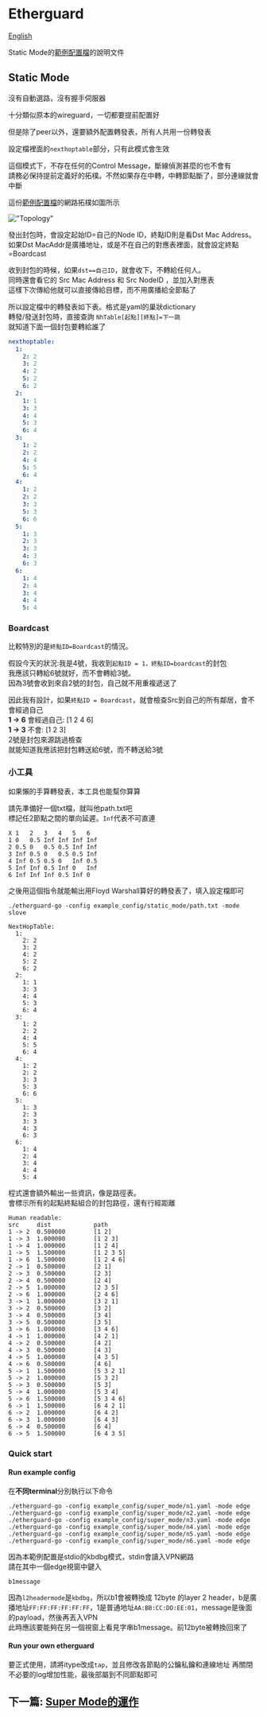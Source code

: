 # Etherguard
[English](README.md)

Static Mode的[範例配置檔](./)的說明文件

## Static Mode

沒有自動選路，沒有握手伺服器  

十分類似原本的wireguard，一切都要提前配置好

但是除了peer以外，還要額外配置轉發表，所有人共用一份轉發表

設定檔裡面的`nexthoptable`部分，只有此模式會生效

這個模式下，不存在任何的Control Message，斷線偵測甚麼的也不會有  
請務必保持提前定義好的拓樸。不然如果存在中轉，中轉節點斷了，部分連線就會中斷

這份[範例配置檔](./)的網路拓樸如圖所示

!["Topology"](https://raw.githubusercontent.com/KusakabeSi/EtherGuard-VPN/master/example_config/static_mode/Example_static.png)

發出封包時，會設定起始ID=自己的Node ID，終點ID則是看Dst Mac Address。  
如果Dst MacAddr是廣播地址，或是不在自己的對應表裡面，就會設定終點=Boardcast

收到封包的時候，如果`dst==自己ID`，就會收下，不轉給任何人。  
同時還會看它的 Src Mac Address 和 Src NodeID ，並加入對應表  
這樣下次傳給他就可以直接傳給目標，而不用廣播給全節點了

所以設定檔中的轉發表如下表。格式是yaml的巢狀dictionary  
轉發/發送封包時，直接查詢 `NhTable[起點][終點]=下一跳`  
就知道下面一個封包要轉給誰了

```yaml
nexthoptable:
  1:
    2: 2
    3: 2
    4: 2
    5: 2
    6: 2
  2:
    1: 1
    3: 3
    4: 4
    5: 3
    6: 4
  3:
    1: 2
    2: 2
    4: 4
    5: 5
    6: 4
  4:
    1: 2
    2: 2
    3: 3
    5: 3
    6: 6
  5:
    1: 3
    2: 3
    3: 3
    4: 3
    6: 3
  6:
    1: 4
    2: 4
    3: 4
    4: 4
    5: 4
```

### Boardcast 
比較特別的是`終點ID=Boardcast`的情況。

假設今天的狀況:我是4號，我收到`起點ID = 1，終點ID=boardcast`的封包  
我應該只轉給6號就好，而不會轉給3號。  
因為3號會收到來自2號的封包，自己就不用重複遞送了

因此我有設計，如果`終點ID = Boardcast`，就會檢查Src到自己的所有鄰居，會不會經過自己  
**1 -> 6** 會經過自己: [1 2 4 6]  
**1 -> 3** 不會: [1 2 3]  
2號是封包來源跳過檢查  
就能知道我應該把封包轉送給6號，而不轉送給3號


### 小工具

如果懶的手算轉發表，本工具也能幫你算算

請先準備好一個txt檔，就叫他path.txt吧  
標記任2節點之間的單向延遲。`Inf`代表不可直連

```
X 1   2   3   4   5   6
1 0   0.5 Inf Inf Inf Inf
2 0.5 0   0.5 0.5 Inf Inf
3 Inf 0.5 0   0.5 0.5 Inf
4 Inf 0.5 0.5 0   Inf 0.5
5 Inf Inf 0.5 Inf 0   Inf
6 Inf Inf Inf 0.5 Inf 0
```

之後用這個指令就能輸出用Floyd Warshall算好的轉發表了，填入設定檔即可
```
./etherguard-go -config example_config/static_mode/path.txt -mode slove

NextHopTable:
  1:
    2: 2
    3: 2
    4: 2
    5: 2
    6: 2
  2:
    1: 1
    3: 3
    4: 4
    5: 3
    6: 4
  3:
    1: 2
    2: 2
    4: 4
    5: 5
    6: 4
  4:
    1: 2
    2: 2
    3: 3
    5: 3
    6: 6
  5:
    1: 3
    2: 3
    3: 3
    4: 3
    6: 3
  6:
    1: 4
    2: 4
    3: 4
    4: 4
    5: 4
```

程式還會額外輸出一些資訊，像是路徑表。  
會標示所有的起點終點組合的封包路徑，還有行經距離
```
Human readable:
src     dist            path
1 -> 2  0.500000        [1 2]
1 -> 3  1.000000        [1 2 3]
1 -> 4  1.000000        [1 2 4]
1 -> 5  1.500000        [1 2 3 5]
1 -> 6  1.500000        [1 2 4 6]
2 -> 1  0.500000        [2 1]
2 -> 3  0.500000        [2 3]
2 -> 4  0.500000        [2 4]
2 -> 5  1.000000        [2 3 5]
2 -> 6  1.000000        [2 4 6]
3 -> 1  1.000000        [3 2 1]
3 -> 2  0.500000        [3 2]
3 -> 4  0.500000        [3 4]
3 -> 5  0.500000        [3 5]
3 -> 6  1.000000        [3 4 6]
4 -> 1  1.000000        [4 2 1]
4 -> 2  0.500000        [4 2]
4 -> 3  0.500000        [4 3]
4 -> 5  1.000000        [4 3 5]
4 -> 6  0.500000        [4 6]
5 -> 1  1.500000        [5 3 2 1]
5 -> 2  1.000000        [5 3 2]
5 -> 3  0.500000        [5 3]
5 -> 4  1.000000        [5 3 4]
5 -> 6  1.500000        [5 3 4 6]
6 -> 1  1.500000        [6 4 2 1]
6 -> 2  1.000000        [6 4 2]
6 -> 3  1.000000        [6 4 3]
6 -> 4  0.500000        [6 4]
6 -> 5  1.500000        [6 4 3 5]
```

### Quick start

#### Run example config

在**不同terminal**分別執行以下命令

```
./etherguard-go -config example_config/super_mode/n1.yaml -mode edge
./etherguard-go -config example_config/super_mode/n2.yaml -mode edge
./etherguard-go -config example_config/super_mode/n3.yaml -mode edge
./etherguard-go -config example_config/super_mode/n4.yaml -mode edge
./etherguard-go -config example_config/super_mode/n5.yaml -mode edge
./etherguard-go -config example_config/super_mode/n6.yaml -mode edge
```

因為本範例配置是stdio的kbdbg模式，stdin會讀入VPN網路  
請在其中一個edge視窗中鍵入
```
b1message
```
因為`l2headermode`是`kbdbg`，所以b1會被轉換成 12byte 的layer 2 header，b是廣播地址`FF:FF:FF:FF:FF:FF`，1是普通地址`AA:BB:CC:DD:EE:01`，message是後面的payload，然後再丟入VPN  
此時應該要能夠在另一個視窗上看見字串b1message。前12byte被轉換回來了

#### Run your own etherguard

要正式使用，請將itype改成`tap`，並且修改各節點的公鑰私鑰和連線地址
再關閉不必要的log增加性能，最後部屬到不同節點即可

## 下一篇: [Super Mode的運作](../super_mode/README_zh.md)